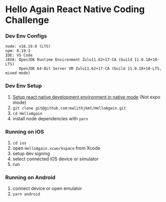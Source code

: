 # Hello Again React Native Coding Challenge

### Dev Env Configs
```
node: v16.19.0 (LTS)
npm: 8.19.3
IDE: VS Code
JAVA: OpenJDK Runtime Environment Zulu11.62+17-CA (build 11.0.18+10-LTS)
      OpenJDK 64-Bit Server VM Zulu11.62+17-CA (build 11.0.18+10-LTS, mixed mode)
```

### Dev Env Setup
1. [Setup react native development environment in native mode](https://reactnative.dev/docs/environment-setup) (Not expo mode)
2. `git clone git@github.com:malithjkmt/HelloAgain.git`
3. `cd HelloAgain`
4. install node dependencies with `yarn`

### Running on iOS

1. `cd ios`
2. open `HelloAgain.xcworkspace` from Xcode
3. setup dev signing
5. select connected iOS device or simulator
6. run

### Running on Android

1. connect device or open emulator
2. `yarn android`